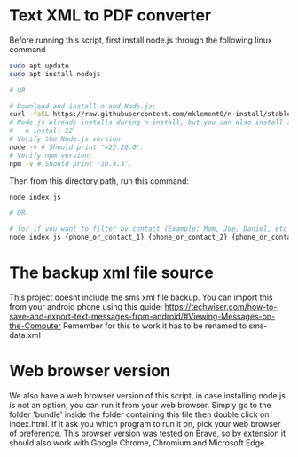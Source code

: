# Text XML to PDF converter

Before running this script, first install node.js through the following linux command

```bash
sudo apt update
sudo apt install nodejs

# OR

# Download and install n and Node.js:
curl -fsSL https://raw.githubusercontent.com/mklement0/n-install/stable/bin/n-install | bash -s 22
# Node.js already installs during n-install, but you can also install it manually:
#   n install 22
# Verify the Node.js version:
node -v # Should print "v22.20.0".
# Verify npm version:
npm -v # Should print "10.9.3".
```

Then from this directory path, run this command:

```bash
node index.js

# OR

# for if you want to filter by contact (Example: Mom, Joe, Daniel, etc how it is on your contact book, or their phone number altogether like 11234567890 or +11234567890)
node index.js {phone_or_contact_1} {phone_or_contact_2} {phone_or_contact_3} ...
```

# The backup xml file source
This project doesnt include the sms xml file backup. You can import this from your android phone using this guide: https://techwiser.com/how-to-save-and-export-text-messages-from-android/#Viewing-Messages-on-the-Computer
Remember for this to work it has to be renamed to sms-data.xml

# Web browser version
We also have a web browser version of this script, in case installing node.js is not an option, you can run it from your web browser. Simply go to the folder 'bundle' inside the folder containing this file then double click on index.html. If it ask you which program to run it on, pick your web browser of preference. This browser version was tested on Brave, so by extension it should also work with Google Chrome, Chromium and Microsoft Edge.

